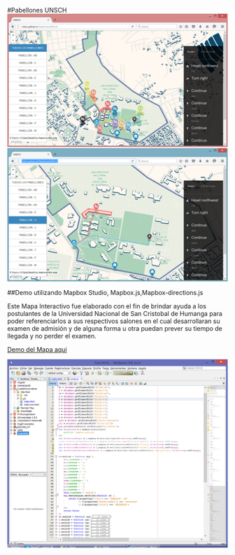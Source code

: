 #Pabellones UNSCH
![CAPTURA](https://github.com/ridixcr/PabellonesUNSCH/blob/gh-pages/c1.png "CAPTURA 1")
![CAPTURA](https://github.com/ridixcr/PabellonesUNSCH/blob/gh-pages/c2.png "CAPTURA 2")

##Demo utilizando Mapbox Studio, Mapbox.js,Mapbox-directions.js

Este Mapa Interactivo fue elaborado con el fin de brindar ayuda a los postulantes de la Universidad Nacional de San Cristobal de Humanga para poder referenciarlos a sus respectivos salones en el cual desarrollaran su examen de admisión y de alguna forma u otra puedan prever su tiempo de llegada y no perder el examen.

[Demo del Mapa aqui]( http://ridixcr.github.io/PabellonesUNSCH "Demo")

![CAPTURA](https://github.com/ridixcr/PabellonesUNSCH/blob/gh-pages/c3.png "CAPTURA 3")
